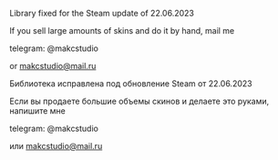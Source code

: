 Library fixed for the Steam update of 22.06.2023

If you sell large amounts of skins and do it by hand, mail me

telegram: @makcstudio

or makcstudio@mail.ru

Библиотека исправлена под обновление Steam от 22.06.2023

Если вы продаете большие объемы скинов и делаете это руками, напишите мне

telegram: @makcstudio

или makcstudio@mail.ru
